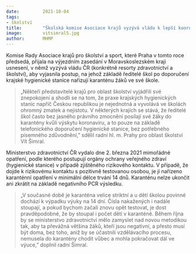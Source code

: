 ```yaml
---
date:         2021-10-04
tags:         
- školství
title:        "Školská komise Asociace krajů vyzývá vládu k lepší koordinaci karanténních opatření ve školách"
image: 	      vitsimral5.jpg
author:       MHMP
---
```


Komise Rady Asociace krajů pro školství a sport, které Praha v tomto roce předsedá, přijala na výjezdním zasedání v Moravskoslezském kraji usnesení, v němž vyzývá vládu ČR (konkrétně resorty zdravotnictví a školství), aby vyjasnila postup, na jehož základě ředitelé škol po doporučení krajské hygienické stanice nařizují karanténu žáků ve své škole.

> „Někteří představitelé krajů pro oblast školství vyjádřili své znepokojení a shodli se na tom, že praxe krajských hygienických stanic napříč Českou republikou je nejednotná a vyvolává ve školách ohromný zmatek a nejistotu. V některých krajích se stává, že ředitelé škol často bez jasného právního zmocnění posílají své žáky do karantény kvůli výskytu koronaviru, a to pouze na základě telefonického doporučení hygienické stanice, bez potřebného písemného zdůvodnění,” sdělil radní hl. m. Prahy pro oblast školství Vít Šimral.

Ministerstvo zdravotnictví ČR vydalo dne 2. března 2021 mimořádné opatření, podle kterého postupují orgány ochrany veřejného zdraví (hygienické stanice) v případě zjištěného rizikového kontaktu. V případě, že dojde k rizikovému kontaktu s pozitivně testovanou osobou, je jí nařízeno karanténní opatření v minimální délce trvání 14 dnů. Karanténu nelze ukončit ani zkrátit na základě negativního PCR výsledku.

> „V současné době je karanténa velice striktní a u dětí školou povinné dochází k výpadku výuky na 14 dní. Čísla nakažených i nadále stoupají, a pokud bychom začali znovu opět testovat, je dost pravděpodobné, že by stoupal i počet dětí v karanténě. Během října by se ministerstvo zdravotnictví mělo zamyslet nad novou metodikou tak, aby ta převážná většina žáků, kteří jsou negativní, a přesto musí být doma, bez toho, aniž by se účastnili vzdělávacího procesu, nemusela do karantény chodit vůbec a mohla pokračovat dál ve výuce,” doplnil radní Šimral.

